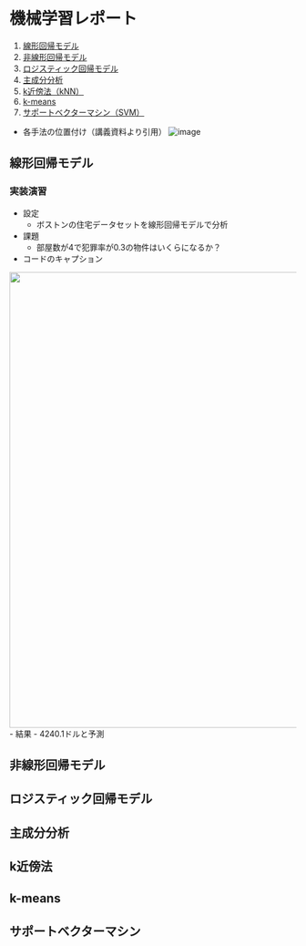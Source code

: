 # 機械学習レポート
1. [線形回帰モデル](#線形回帰モデル)
2. [非線形回帰モデル](#非線形回帰モデル)
3. [ロジスティック回帰モデル](#ロジスティック回帰モデル)
4. [主成分分析](#主成分分析)
5. [k近傍法（kNN）](#k近傍法)
6. [k-means](#k-means)
7. [サポートベクターマシン（SVM）](#サポートベクターマシン)

- 各手法の位置付け（講義資料より引用）
![image](https://user-images.githubusercontent.com/34636490/116880664-408f4800-ac5d-11eb-9c85-572ab9d5921f.png)


## 線形回帰モデル


### 実装演習
- 設定
  - ボストンの住宅データセットを線形回帰モデルで分析
- 課題
  - 部屋数が4で犯罪率が0.3の物件はいくらになるか？
- コードのキャプション
<img src="https://user-images.githubusercontent.com/34636490/117115070-908a1e00-adc7-11eb-8882-e0eefc9a05d5.png" width="800">
- 結果
  - 4240.1ドルと予測

## 非線形回帰モデル
## ロジスティック回帰モデル
## 主成分分析
## k近傍法
## k-means
## サポートベクターマシン
